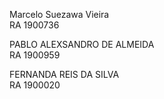 Marcelo  Suezawa  Vieira  
RA  1900736  

PABLO ALEXSANDRO DE ALMEIDA  
RA 1900959  

FERNANDA REIS DA SILVA  
RA 1900020

